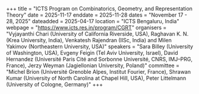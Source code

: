 +++
title = "ICTS Program on Combinatorics, Geometry, and Representation Theory"
date = 2025-11-17
enddate = 2025-11-28
dates = "November 17 - 28, 2025"
dateadded = 2025-04-17
location = "ICTS Bengaluru, India"
webpage = "https://www.icts.res.in/program/CGRT"
organisers = "Vyjayanthi Chari (University of California Riverside, USA), Raghavan K. N. (Krea University, India), Venkatesh Rajendran (IISc, India) and Milen Yakimov (Northeastern University, USA)"
speakers = "Sara Billey (University of Washington, USA), Evgeny Feigin (Tel Aviv University, Israel), David Hernandez (Université Paris Cité and Sorbonne Université, CNRS, IMJ–PRG, France), Jerzy Weyman (Jagiellonian University, Poland)"
committee = "Michel Brion (Université Grenoble Alpes, Institut Fourier, France), Shrawan Kumar (University of North Carolina at Chapel Hill, USA), Peter Littelmann (University of Cologne, Germany)"
+++
